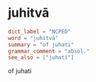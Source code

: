 # juhitvā

``` toml
dict_label = "NCPED"
word = "juhitvā"
summary = "of juhati"
grammar_comment = "absol."
see_also = ["juhati"]
```

of juhati

